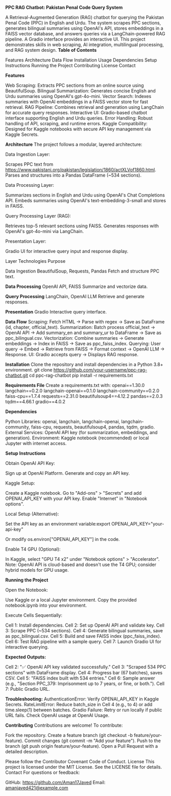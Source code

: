 **PPC RAG Chatbot: Pakistan Penal Code Query System**

A Retrieval-Augmented Generation (RAG) chatbot for querying the Pakistan Penal Code (PPC) in English and Urdu. The system scrapes PPC sections, generates bilingual summaries using OpenAI's API, stores embeddings in a FAISS vector database, and answers queries via a LangChain-powered RAG pipeline. A Gradio interface provides an interactive UI. This project demonstrates skills in web scraping, AI integration, multilingual processing, and RAG system design.
**Table of Contents**

Features
Architecture
Data Flow
Installation
Usage
Dependencies
Setup Instructions
Running the Project
Contributing
License
Contact

**Features**

Web Scraping: Extracts PPC sections from an online source using BeautifulSoup.
Bilingual Summarization: Generates concise English and Urdu summaries using OpenAI's gpt-4o-mini.
Vector Search: Indexes summaries with OpenAI embeddings in a FAISS vector store for fast retrieval.
RAG Pipeline: Combines retrieval and generation using LangChain for accurate query responses.
Interactive UI: Gradio-based chatbot interface supporting English and Urdu queries.
Error Handling: Robust handling of API, scraping, and runtime errors.
Kaggle Compatibility: Designed for Kaggle notebooks with secure API key management via Kaggle Secrets.

**Architecture**
The project follows a modular, layered architecture:

Data Ingestion Layer:

Scrapes PPC text from https://www.pakistani.org/pakistan/legislation/1860/actXLVof1860.html.
Parses and structures into a Pandas DataFrame (~534 sections).


Data Processing Layer:

Summarizes sections in English and Urdu using OpenAI's Chat Completions API.
Embeds summaries using OpenAI's text-embedding-3-small and stores in FAISS.


Query Processing Layer (RAG):

Retrieves top-5 relevant sections using FAISS.
Generates responses with OpenAI's gpt-4o-mini via LangChain.


Presentation Layer:

Gradio UI for interactive query input and response display.






Layer
Technologies
Purpose



Data Ingestion
BeautifulSoup, Requests, Pandas
Fetch and structure PPC text.


**Data Processing**
OpenAI API, FAISS
Summarize and vectorize data.


**Query Processing**
LangChain, OpenAI LLM
Retrieve and generate responses.


**Presentation**
Gradio
Interactive query interface.


**Data Flow**
Scraping: Fetch HTML → Parse with regex → Save as DataFrame (id, chapter, official_text).
Summarization: Batch process official_text → OpenAI API → Add summary_en and summary_ur to DataFrame → Save as ppc_bilingual.csv.
Vectorization: Combine summaries → Generate embeddings → Index in FAISS → Save as ppc_faiss_index.
Querying: User query → Embed → Retrieve from FAISS → Format context → OpenAI LLM → Response.
UI: Gradio accepts query → Displays RAG response.

**Installation**
Clone the repository and install dependencies in a Python 3.8+ environment.
git clone https://github.com/your-username/ppc-rag-chatbot.git
cd ppc-rag-chatbot
pip install -r requirements.txt

**Requirements File**
Create a requirements.txt with:
openai==1.30.0
langchain==0.2.0
langchain-openai==0.1.0
langchain-community==0.2.0
faiss-cpu==1.7.4
requests==2.31.0
beautifulsoup4==4.12.2
pandas==2.0.3
tqdm==4.66.1
gradio==4.0.2

**Dependencies**

Python Libraries: openai, langchain, langchain-openai, langchain-community, faiss-cpu, requests, beautifulsoup4, pandas, tqdm, gradio.
External Services: OpenAI API key (for summarization, embeddings, and generation).
Environment: Kaggle notebook (recommended) or local Jupyter with internet access.

**Setup Instructions**

Obtain OpenAI API Key:

Sign up at OpenAI Platform.
Generate and copy an API key.


Kaggle Setup:

Create a Kaggle notebook.
Go to "Add-ons" > "Secrets" and add OPENAI_API_KEY with your API key.
Enable "Internet" in "Notebook options".


Local Setup (Alternative):

Set the API key as an environment variable:export OPENAI_API_KEY="your-api-key"


Or modify os.environ["OPENAI_API_KEY"] in the code.


Enable T4 GPU (Optional):

In Kaggle, select "GPU T4 x2" under "Notebook options" > "Accelerator".
Note: OpenAI API is cloud-based and doesn't use the T4 GPU; consider hybrid models for GPU usage.



**Running the Project**

Open the Notebook:

Use Kaggle or a local Jupyter environment.
Copy the provided notebook.ipynb into your environment.


Execute Cells Sequentially:

Cell 1: Install dependencies.
Cell 2: Set up OpenAI API and validate key.
Cell 3: Scrape PPC (~534 sections).
Cell 4: Generate bilingual summaries, save as ppc_bilingual.csv.
Cell 5: Build and save FAISS index (ppc_faiss_index).
Cell 6: Test RAG pipeline with a sample query.
Cell 7: Launch Gradio UI for interactive querying.


**Expected Outputs:**

Cell 2: "✅ OpenAI API key validated successfully."
Cell 3: "Scraped 534 PPC sections" with DataFrame display.
Cell 4: Progress bar (67 batches), saves CSV.
Cell 5: "FAISS index built with 534 entries."
Cell 6: Sample answer (e.g., "Section PPC_379: Imprisonment up to 7 years, or fine, or both.").
Cell 7: Public Gradio URL.


**Troubleshooting:**
AuthenticationError: Verify OPENAI_API_KEY in Kaggle Secrets.
RateLimitError: Reduce batch_size in Cell 4 (e.g., to 4) or add time.sleep(1) between batches.
Gradio Failure: Retry or run locally if public URL fails.
Check OpenAI usage at OpenAI Usage.



**Contributing**
Contributions are welcome! To contribute:

Fork the repository.
Create a feature branch (git checkout -b feature/your-feature).
Commit changes (git commit -m "Add your feature").
Push to the branch (git push origin feature/your-feature).
Open a Pull Request with a detailed description.

Please follow the Contributor Covenant Code of Conduct.
License
This project is licensed under the MIT License. See the LICENSE file for details.
Contact
For questions or feedback:

GitHub: https://github.com/Aman17Javed
Email: amanjaved421@example.com

